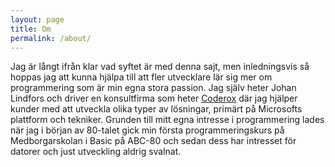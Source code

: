 ```yaml
---
layout: page
title: Om
permalink: /about/
---
```


Jag är långt ifrån klar vad syftet är med denna sajt, men inledningsvis så hoppas jag att kunna hjälpa till att fler utvecklare lär sig mer om programmering som är min egna stora passion. Jag själv heter Johan Lindfors och driver en konsultfirma som heter [Coderox][coderox] där jag hjälper kunder med att utveckla olika typer av lösningar, primärt på Microsofts plattform och tekniker. Grunden till mitt egna intresse i programmering lades när jag i början av 80-talet gick min första programmeringskurs på Medborgarskolan i Basic på ABC-80 och sedan dess har intresset för datorer och just utveckling aldrig svalnat. 

[coderox]: http://coderox.se